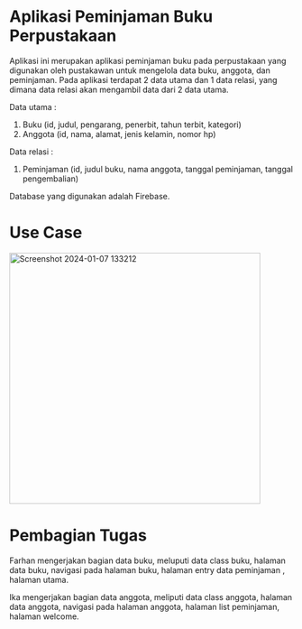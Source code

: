 # Aplikasi Peminjaman Buku Perpustakaan

Aplikasi ini merupakan aplikasi peminjaman buku pada perpustakaan yang digunakan oleh pustakawan untuk mengelola data buku, anggota, dan peminjaman. 
Pada aplikasi terdapat 2 data utama dan 1 data relasi, yang dimana data relasi akan mengambil data dari 2 data utama.

Data utama :
1. Buku (id, judul, pengarang, penerbit, tahun terbit, kategori)
2. Anggota (id, nama, alamat, jenis kelamin, nomor hp)

Data relasi :
1. Peminjaman (id, judul buku, nama anggota, tanggal peminjaman, tanggal pengembalian)

Database yang digunakan adalah Firebase.

# Use Case
<img width="445" alt="Screenshot 2024-01-07 133212" src="https://github.com/FarhanTaufiqulIhsan/perpustakaan/assets/115075868/d428afc6-f905-4599-a6a9-e2226e6cab22">

# Pembagian Tugas
Farhan mengerjakan bagian data buku, meluputi data class buku, halaman data buku, navigasi pada halaman buku, halaman entry data peminjaman , halaman utama.

Ika mengerjakan bagian data anggota, meliputi data class anggota, halaman data anggota, navigasi pada halaman anggota, halaman list peminjaman, halaman welcome.

